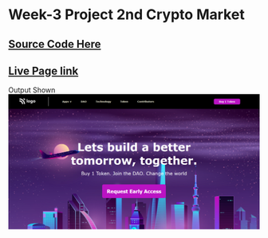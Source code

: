 # Week-3 Project 2nd Crypto Market

## [Source Code Here](https://github.com/ajaydewangan1100/FSJS2.0/tree/main/Projects/Week-3-Project%2002)

## [Live Page link](https://clinquant-cranachan-52848b.netlify.app/)


Output Shown
![Output](output.png)
